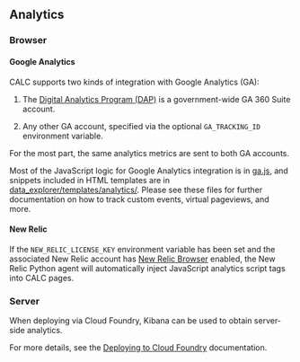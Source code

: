 ## Analytics

### Browser

#### Google Analytics

CALC supports two kinds of integration with Google Analytics (GA):

1. The [Digital Analytics Program (DAP)][DAP] is a government-wide
   GA 360 Suite account.

2. Any other GA account, specified via the optional
   `GA_TRACKING_ID` environment variable.

For the most part, the same analytics metrics are sent to both
GA accounts.

Most of the JavaScript logic for Google Analytics integration
is in [ga.js](../frontend/source/js/common/ga.js), and
snippets included in HTML templates are in
[data_explorer/templates/analytics/](../data_explorer/templates/analytics/).
Please see these files for further documentation on how to track custom
events, virtual pageviews, and more.

#### New Relic

If the `NEW_RELIC_LICENSE_KEY` environment variable has been set
and the associated New Relic account has [New Relic Browser][]
enabled, the New Relic Python agent will automatically
inject JavaScript analytics script tags into CALC pages.

[New Relic Browser]: https://docs.newrelic.com/docs/browser/new-relic-browser/getting-started/introduction-new-relic-browser

### Server

When deploying via Cloud Foundry, Kibana
can be used to obtain server-side analytics.

For more details, see the [Deploying to Cloud Foundry](deploy.md)
documentation.

[DAP]: https://github.com/digital-analytics-program/gov-wide-code

